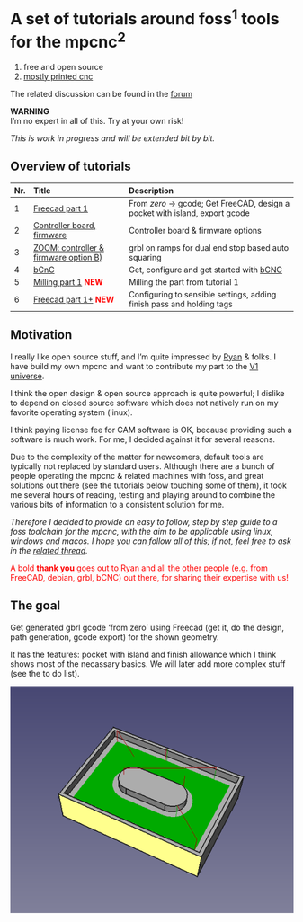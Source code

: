 # A set of tutorials around foss<sup>1</sup> tools for the mpcnc<sup>2</sup>
1) free and open source<br>
2) [mostly printed cnc](https://www.v1engineering.com/specifications/)

The related discussion can be found in the [forum](https://www.v1engineering.com/forum/topic/foss-milling-toolchain-freecad-gbrl-on-ramps-discussion/) 

**WARNING**
<br>
I’m no expert in all of this. Try at your own risk!

*This is work in progress and will be extended bit by bit.*

## Overview of tutorials

|Nr. | Title | Description      |
| :------------- | :------------- |:-------------|
|1| [Freecad part 1](freecad_1) | From *zero* &rarr; gcode; Get FreeCAD, design a pocket with island, export gcode|
|2| [Controller board, firmware](firmware)  | Controller board & firmware options |
|3| [ZOOM: controller & firmware option B) ](zoom_1) | grbl on ramps for dual end stop based auto squaring |
|4| [bCnC](bcnc_1) | Get, configure and get started with [bCNC](https://github.com/vlachoudis/bCNC) |
|5| [Milling part 1](mill_1) <span style="color:red">**NEW**</span>| Milling the part from tutorial 1|
|6| [Freecad part 1+](ext_1) <span style="color:red">**NEW**</span>| Configuring to sensible settings, adding finish pass and holding tags| 

## Motivation
I really like open source stuff, and I’m quite impressed by [Ryan](https://www.v1engineering.com/members/vicious1/) & folks. I have build my own mpcnc and want to contribute my part to the [V1 universe](https://www.v1engineering.com/).

I think the open design & open source approach is quite powerful; I dislike to depend on closed source software which does not natively run on my favorite operating system (linux).

I think paying license fee for CAM software is OK, because providing such a software is much work.
For me, I decided against it for several reasons.

Due to the complexity of the matter for newcomers, default tools are typically not replaced by standard users. Although there are a bunch of people operating the mpcnc & related machines with foss, and great solutions out there (see the tutorials below touching some of them), it took me several hours of reading, testing and playing around to combine the various bits of information to a consistent solution for me.  

*Therefore I decided to provide an easy to follow, step by step guide to a foss toolchain for the mpcnc, with the aim to be applicable using linux, windows and macos.
I hope you can follow all of this; if not, feel free to ask in the [related thread](https://www.v1engineering.com/forum/topic/foss-milling-toolchain-freecad-gbrl-on-ramps-discussion/).*

<span style="color:red">A bold **thank you** goes out to Ryan and all the other people (e.g. from FreeCAD, debian, grbl, bCNC) out there, for sharing their expertise with us!</span> 




## The goal
Get generated gbrl gcode ‘from zero’ using Freecad (get it, do the design, path generation, gcode export) for the shown geometry.

It has the features: pocket with island and finish allowance which I think shows most of the necassary basics. We will later add more complex stuff (see the to do list).

![](./assets/images/xScreenshot1.png "A pocket with island designed in FreeCAD")

